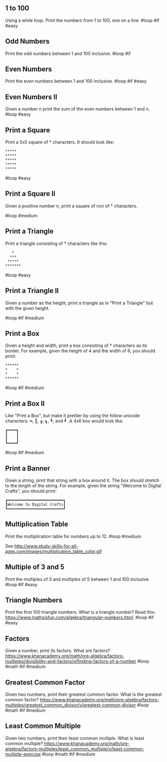## 1 to 100

Using a while loop. Print the numbers from 1 to 100, one on a line. #loop #if #easy

## Odd Numbers

Print the odd numbers between 1 and 100 inclusive. #loop #if

## Even Numbers

Print the even numbers between 1 and 100 inclusive. #loop #if #easy

## Even Numbers II

Given a number n print the sum of the even numbers between 1 and n. #loop #easy

## Print a Square

Print a 5x5 square of * characters. It should look like:

```
*****
*****
*****
*****
*****
```

#loop #easy

## Print a Square II

Given a positive number n, print a square of nxn of * characters.

#loop #medium

## Print a Triangle

Print a triangle consisting of * characters like this:

```
   *
  ***
 *****
*******
```

#loop #easy

## Print a Triangle II

Given a number as the height, print a triangle as in "Print a Triangle" but with the given height.

#loop #if #medium

## Print a Box

Given a height and width, print a box consisting of * characters as its border. For example, given the height of 4 and the width of 6, you should print:

```
******
*    *
*    *
******
```

#loop #if #medium

## Print a Box II

Like "Print a Box", but make it prettier by using the follow unicode characters: ━, ┃, ┏, ┓, ┗, and ┛. A 4x6 box would look like:

```
┏━━━━┓
┃    ┃
┃    ┃
┗━━━━┛
```

#loop #if #medium

## Print a Banner

Given a string, print that string with a box around it. The box should stretch to the length of the string. For example, given the string "Welcome to Digital Crafts", you should print:

```
┏━━━━━━━━━━━━━━━━━━━━━━━━━┓
┃Welcome to Digital Crafts┃
┗━━━━━━━━━━━━━━━━━━━━━━━━━┛
```

## Multiplication Table

Print the multiplication table for numbers up to 12. #loop #medium

See <http://www.study-skills-for-all-ages.com/images/multiplication_table_color.gif>

## Multiple of 3 and 5

Print the multiples of 3 and multiples of 5 between 1 and 100 inclusive. #loop #if #easy

## Triangle Numbers

Print the first 100 triangle numbers. What is a triangle number? Read this: <https://www.mathsisfun.com/algebra/triangular-numbers.html>. #loop #if #easy

## Factors

Given a number, print its factors. What are factors? <https://www.khanacademy.org/math/pre-algebra/factors-multiples/divisibility-and-factors/v/finding-factors-of-a-number> #loop #math #if #medium

## Greatest Common Factor

Given two numbers, print their greatest common factor. What is the greatest common factor? <https://www.khanacademy.org/math/pre-algebra/factors-multiples/greatest_common_divisor/v/greatest-common-divisor> #loop #math #if #medium

## Least Common Multiple

Given two numbers, print their least common multiple. What is least common multiple? <https://www.khanacademy.org/math/pre-algebra/factors-multiples/least_common_multiple/v/least-common-multiple-exercise> #loop #math #if #medium
